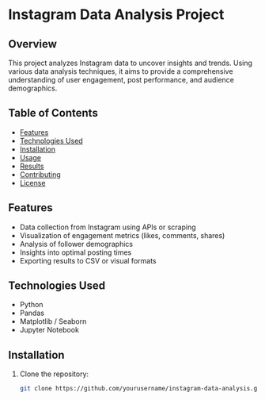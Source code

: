# Instagram Data Analysis Project

## Overview

This project analyzes Instagram data to uncover insights and trends. Using various data analysis techniques, it aims to provide a comprehensive understanding of user engagement, post performance, and audience demographics.

## Table of Contents

- [Features](#features)
- [Technologies Used](#technologies-used)
- [Installation](#installation)
- [Usage](#usage)
- [Results](#results)
- [Contributing](#contributing)
- [License](#license)

## Features

- Data collection from Instagram using APIs or scraping
- Visualization of engagement metrics (likes, comments, shares)
- Analysis of follower demographics
- Insights into optimal posting times
- Exporting results to CSV or visual formats

## Technologies Used

- Python
- Pandas
- Matplotlib / Seaborn
- Jupyter Notebook


## Installation

1. Clone the repository:
   ```bash
   git clone https://github.com/yourusername/instagram-data-analysis.git
